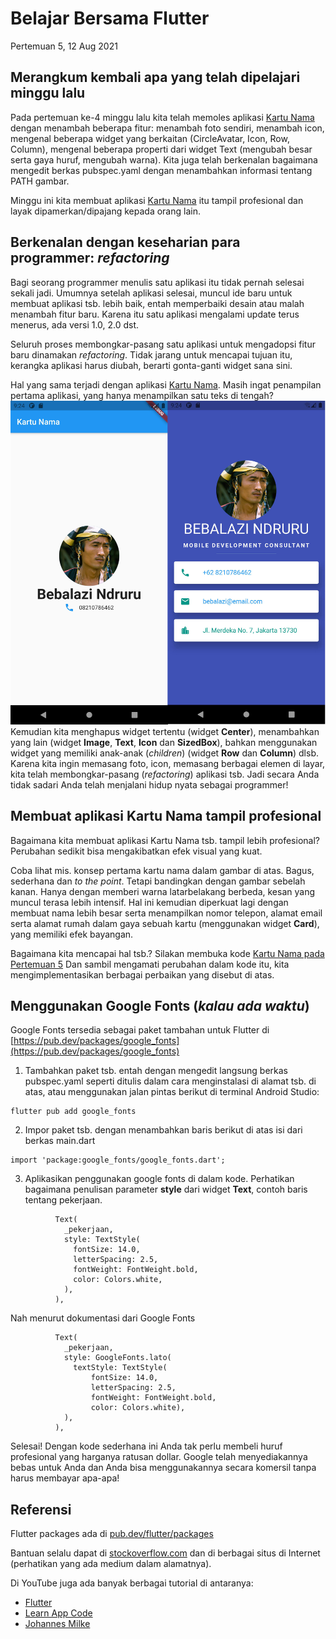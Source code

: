 # Belajar Bersama Flutter

Pertemuan 5, 12 Aug 2021


## Merangkum kembali apa yang telah dipelajari minggu lalu

Pada pertemuan ke-4 minggu lalu kita telah memoles aplikasi [Kartu Nama](https://github.com/sslaia/kartu_nama) dengan menambah beberapa fitur: menambah foto sendiri, menambah icon, mengenal beberapa widget yang berkaitan (CircleAvatar, Icon, Row, Column), mengenal beberapa properti dari widget Text (mengubah besar serta gaya huruf, mengubah warna). Kita juga telah berkenalan bagaimana mengedit berkas pubspec.yaml dengan menambahkan informasi tentang PATH gambar.

Minggu ini kita membuat aplikasi [Kartu Nama](https://github.com/sslaia/kartu_nama) itu tampil profesional dan layak dipamerkan/dipajang kepada orang lain.


## Berkenalan dengan keseharian para programmer: *refactoring*

Bagi seorang programmer menulis satu aplikasi itu tidak pernah selesai sekali jadi. Umumnya setelah aplikasi selesai, muncul ide baru untuk membuat aplikasi tsb. lebih baik, entah memperbaiki desain atau malah menambah fitur baru. Karena itu satu aplikasi mengalami update terus menerus, ada versi 1.0, 2.0 dst.

Seluruh proses membongkar-pasang satu aplikasi untuk mengadopsi fitur baru dinamakan *refactoring*. Tidak jarang untuk mencapai tujuan itu, kerangka aplikasi harus diubah, berarti gonta-ganti widget sana sini.

Hal yang sama terjadi dengan aplikasi [Kartu Nama](https://github.com/sslaia/kartu_nama). Masih ingat penampilan pertama aplikasi, yang hanya menampilkan satu teks di tengah? ![Refactoring Kartu Nama](./kartu_nama/kartu_nama_refactoring.jpg?raw=true) Kemudian kita menghapus widget tertentu (widget **Center**), menambahkan yang lain (widget **Image**, **Text**, **Icon** dan **SizedBox**), bahkan menggunakan widget yang memiliki anak-anak (*children*) (widget **Row** dan **Column**) dlsb. Karena kita ingin memasang foto, icon, memasang berbagai elemen di layar, kita telah membongkar-pasang (*refactoring*) aplikasi tsb. Jadi secara Anda tidak sadari Anda telah menjalani hidup nyata sebagai programmer!


## Membuat aplikasi Kartu Nama tampil profesional

Bagaimana kita membuat aplikasi Kartu Nama tsb. tampil lebih profesional? Perubahan sedikit bisa mengakibatkan efek visual yang kuat.

Coba lihat mis. konsep pertama kartu nama dalam gambar di atas. Bagus, sederhana dan *to the point*. Tetapi bandingkan dengan gambar sebelah kanan. Hanya dengan memberi warna latarbelakang berbeda, kesan yang muncul terasa lebih intensif. Hal ini kemudian diperkuat lagi dengan membuat nama lebih besar serta menampilkan nomor telepon, alamat email serta alamat rumah dalam gaya sebuah kartu (menggunakan widget **Card**), yang memiliki efek bayangan.

Bagaimana kita mencapai hal tsb.? Silakan membuka kode [Kartu Nama pada Pertemuan 5](https://github.com/sslaia/kartu_nama/blob/pertemuan-5/lib/main.dart) Dan sambil mengamati perubahan dalam kode itu, kita mengimplementasikan berbagai perbaikan yang disebut di atas.


## Menggunakan Google Fonts (*kalau ada waktu*)

Google Fonts tersedia sebagai paket tambahan untuk Flutter di [https://pub.dev/packages/google_fonts](https://pub.dev/packages/google_fonts)

1. Tambahkan paket tsb. entah dengan mengedit langsung berkas pubspec.yaml seperti ditulis dalam cara menginstalasi di alamat tsb. di atas, atau menggunakan jalan pintas berikut di terminal Android Studio:
```
flutter pub add google_fonts 
```

2. Impor paket tsb. dengan menambahkan baris berikut di atas isi dari berkas main.dart
```
import 'package:google_fonts/google_fonts.dart';
```

3. Aplikasikan penggunakan google fonts di dalam kode. Perhatikan bagaimana penulisan parameter **style** dari widget **Text**, contoh baris tentang pekerjaan.
```
          Text(
            _pekerjaan,
            style: TextStyle(
              fontSize: 14.0,
              letterSpacing: 2.5,
              fontWeight: FontWeight.bold,
              color: Colors.white,
            ),
          ),
```

Nah menurut dokumentasi dari Google Fonts

```
          Text(
            _pekerjaan,
            style: GoogleFonts.lato(
              textStyle: TextStyle(
                  fontSize: 14.0, 
                  letterSpacing: 2.5, 
                  fontWeight: FontWeight.bold, 
                  color: Colors.white),
            ),
          ),
```

Selesai! Dengan kode sederhana ini Anda tak perlu membeli huruf profesional yang harganya ratusan dollar. Google telah menyediakannya bebas untuk Anda dan Anda bisa menggunakannya secara komersil tanpa harus membayar apa-apa!


## Referensi

Flutter packages ada di [pub.dev/flutter/packages](https://pub.dev/flutter/packages)

Bantuan selalu dapat di [stockoverflow.com](https://www.stockoverflow.com) dan di berbagai situs di Internet (perhatikan yang ada medium dalam alamatnya).

Di YouTube juga ada banyak berbagai tutorial di antaranya:
- [Flutter](https://www.youtube.com/c/flutterdev)
- [Learn App Code](https://www.youtube.com/c/LearnFlutterCode)
- [Johannes Milke](https://www.youtube.com/JohannesMilke)

